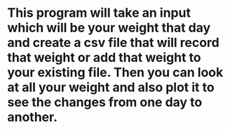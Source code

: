 # This program will take an input which will be your weight that day and create a csv file that will record that weight or add that weight to your existing file. Then you can look at all your weight and also plot it to see the changes from one day to another.
